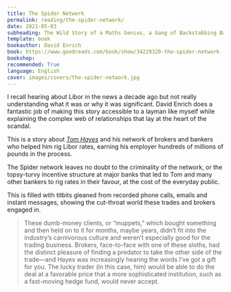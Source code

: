 ```yaml
---
title: The Spider Network
permalink: reading/the-spider-network/
date: 2021-05-03
subheading: The Wild Story of a Maths Genius, a Gang of Backstabbing Bankers, and One of the Greatest Scams in Financial History
template: book
bookauthor: David Enrich
book: https://www.goodreads.com/book/show/34229320-the-spider-network
bookshop: 
recommended: True
language: English
cover: images/covers/the-spider-network.jpg
---
```


I recall hearing about Libor in the news a decade ago but not really understanding what it was or why it was significant. David Enrich does a fantastic job of making this story accessible to a layman like myself while explaining the complex web of relationships that lay at the heart of the scandal.

This is a story about [*Tom Hayes*](https://en.wikipedia.org/wiki/Tom_Hayes_(trader)) and his network of brokers and bankers who helped him rig Libor rates, earning his employer hundreds of millions of pounds in the process.

The Spider network leaves no doubt to the criminality of the network, or the topsy-turvy incentive structure at major banks that led to Tom and many other bankers to rig rates in their favour, at the cost of the everyday public.

This is filled with titbits gleaned from recorded phone calls, emails and instant messages, showing the cut-throat world these trades and brokers engaged in.

> These dumb-money clients, or “muppets,” which bought something and then held on to it for months, maybe years, didn’t fit into the industry’s carnivorous culture and weren’t especially good for the trading business. Brokers, face-to-face with one of these sloths, had the distinct pleasure of finding a predator to take the other side of the trade—and Hayes was increasingly hearing the words I’ve got a gift for you. The lucky trader (in this case, him) would be able to do the deal at a favorable price that a more sophisticated institution, such as a fast-moving hedge fund, would never accept.